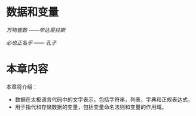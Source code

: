 # 数据和变量

_万物皆数    ——毕达哥拉斯_

_必也正名乎        —— 孔子_

# 本章内容

本章将介绍：

* 数据在太极语言代码中的文字表示，包括字符串，列表，字典和正规表达式，
* 用于指代和存储数据的变量，包括变量命名法则和变量的作用域。
